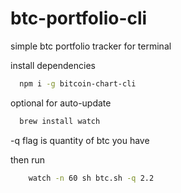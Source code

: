 # btc-portfolio-cli
simple btc portfolio tracker for terminal

install dependencies
```sh
  npm i -g bitcoin-chart-cli
```

optional for auto-update
```sh
  brew install watch
```

-q flag is quantity of btc you have

then run
```sh
    watch -n 60 sh btc.sh -q 2.2
```
